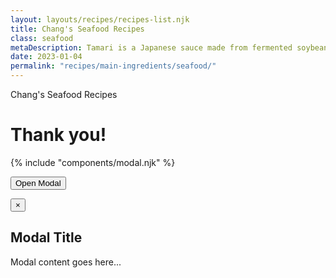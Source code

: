 ```yaml
---
layout: layouts/recipes/recipes-list.njk
title: Chang's Seafood Recipes
class: seafood
metaDescription: Tamari is a Japanese sauce made from fermented soybeans. Use ours to create authentic Asian cuisine to serve up in so many ways!
date: 2023-01-04
permalink: "recipes/main-ingredients/seafood/"
---
```

Chang's Seafood Recipes

# Thank you!

<!-- Include the modal partial -->
{% include "components/modal.njk" %}

<!-- Rest of the page content -->

<p><button class="open-modal">Open Modal</button></p>



<div class="modal modal-open">
  <div class="modal-content">
    <button class="modal-close">×</button>
    <h2>Modal Title</h2>
    <p>Modal content goes here...</p>
  </div>
</div>

<script>
  document.addEventListener('DOMContentLoaded', function () {
    const modal = document.querySelector('.modal');
    const modalOverlay = document.querySelector('.modal-overlay');
    const modalClose = document.querySelector('.modal-close');
    const openModalButton = document.querySelector('.open-modal');

    openModalButton.addEventListener('click', function () {
      modal.classList.add('modal-open');
      modalOverlay.style.display = 'block';
      document.body.style.overflow = 'hidden'; // Prevent scrolling when modal is open
    });

    modalClose.addEventListener('click', function () {
      modal.classList.remove('modal-open');
      modalOverlay.style.display = 'none';
      document.body.style.overflow = ''; // Restore scrolling when modal is closed
    });
  });
</script>


 
